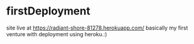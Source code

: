 # firstDeployment
site live at https://radiant-shore-81278.herokuapp.com/
basically my first venture with deployment using heroku.:)
